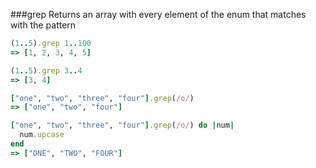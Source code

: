 ###grep
Returns an array with every element of the enum that matches with the pattern

```ruby
(1..5).grep 1..100
=> [1, 2, 3, 4, 5]

(1..5).grep 3..4
=> [3, 4]

["one", "two", "three", "four"].grep(/o/)
=> ["one", "two", "four"]

["one", "two", "three", "four"].grep(/o/) do |num|
  num.upcase
end
=> ["ONE", "TWO", "FOUR"]
```
